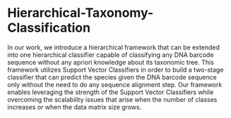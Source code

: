 # Hierarchical-Taxonomy-Classification

In our work, we introduce a hierarchical framework that can be extended into one hierarchical classifier capable of classifying any DNA barcode sequence without any apriori knowledge about its taxonomic tree. This framework utilizes Support Vector Classifiers in order to build a two-stage classifier that can predict the species given the DNA barcode sequence only without the need to do any sequence alignment step. Our framework enables leveraging the strength of the Support Vector Classifiers while overcoming the scalability issues that arise when the number of classes increases or when the data matrix size grows.
